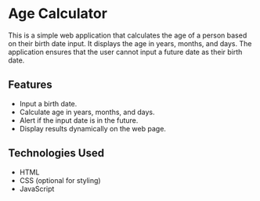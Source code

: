 # Age Calculator

This is a simple web application that calculates the age of a person based on their birth date input. It displays the age in years, months, and days. The application ensures that the user cannot input a future date as their birth date.

## Features
- Input a birth date.
- Calculate age in years, months, and days.
- Alert if the input date is in the future.
- Display results dynamically on the web page.
## Technologies Used

- HTML
- CSS (optional for styling)
- JavaScript
